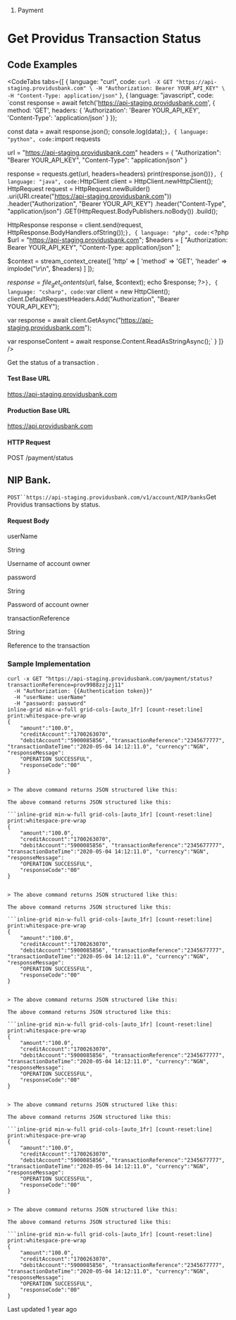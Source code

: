 1. Payment

# Get Providus Transaction Status

## Code Examples

<CodeTabs tabs={[
  { language: "curl", code: `curl -X GET "https://api-staging.providusbank.com" \
  -H "Authorization: Bearer YOUR_API_KEY" \
  -H "Content-Type: application/json"` },
  { language: "javascript", code: `const response = await fetch('https://api-staging.providusbank.com', {
  method: 'GET',
  headers: {
    'Authorization': 'Bearer YOUR_API_KEY',
    'Content-Type': 'application/json'
  }
});

const data = await response.json();
console.log(data);` },
  { language: "python", code: `import requests

url = "https://api-staging.providusbank.com"
headers = {
    "Authorization": "Bearer YOUR_API_KEY",
    "Content-Type": "application/json"
}

response = requests.get(url, headers=headers)
print(response.json())` },
  { language: "java", code: `HttpClient client = HttpClient.newHttpClient();
HttpRequest request = HttpRequest.newBuilder()
    .uri(URI.create("https://api-staging.providusbank.com"))
    .header("Authorization", "Bearer YOUR_API_KEY")
    .header("Content-Type", "application/json")
    .GET(HttpRequest.BodyPublishers.noBody())
    .build();

HttpResponse<String> response = client.send(request, HttpResponse.BodyHandlers.ofString());` },
  { language: "php", code: `<?php
$url = "https://api-staging.providusbank.com";
$headers = [
    "Authorization: Bearer YOUR_API_KEY",
    "Content-Type: application/json"
];

$context = stream_context_create([
    'http' => [
        'method' => 'GET',
        'header' => implode("\r\n", $headers)
    ]
]);

$response = file_get_contents($url, false, $context);
echo $response;
?>` },
  { language: "csharp", code: `var client = new HttpClient();
client.DefaultRequestHeaders.Add("Authorization", "Bearer YOUR_API_KEY");

var response = await client.GetAsync("https://api-staging.providusbank.com");

var responseContent = await response.Content.ReadAsStringAsync();` }
]} />

Get the status of a transaction .

#### Test Base URL

https://api-staging.providusbank.com

#### Production Base URL

https://api.providusbank.com

#### HTTP Request

POST  /payment/status

## NIP Bank.

`POST``https://api-staging.providusbank.com/v1/account/NIP/banks`Get Providus transactions by status.

#### Request Body

userName

String

Username of account owner

password

String

Password of account owner

transactionReference

String

Reference to the transaction

### Sample Implementation

```inline-grid min-w-full grid-cols-[auto_1fr] [count-reset:line] print:whitespace-pre-wrap whitespace-pre-wrap
curl -x GET "https://api-staging.providusbank.com/payment/status?transactionReference=prov9988zzjzj11"
  -H "Authorization: {{Authentication token}}"
  -H "userName: userName"
  -H "password: password"
inline-grid min-w-full grid-cols-[auto_1fr] [count-reset:line] print:whitespace-pre-wrap
{
    "amount":"100.0",
    "creditAccount":"1700263070",
    "debitAccount":"5900085856", "transactionReference":"2345677777", "transactionDateTime":"2020-05-04 14:12:11.0", "currency":"NGN", "responseMessage":
    "OPERATION SUCCESSFUL",
    "responseCode":"00"
}


> The above command returns JSON structured like this:

The above command returns JSON structured like this:

```inline-grid min-w-full grid-cols-[auto_1fr] [count-reset:line] print:whitespace-pre-wrap
{
    "amount":"100.0",
    "creditAccount":"1700263070",
    "debitAccount":"5900085856", "transactionReference":"2345677777", "transactionDateTime":"2020-05-04 14:12:11.0", "currency":"NGN", "responseMessage":
    "OPERATION SUCCESSFUL",
    "responseCode":"00"
}


> The above command returns JSON structured like this:

The above command returns JSON structured like this:

```inline-grid min-w-full grid-cols-[auto_1fr] [count-reset:line] print:whitespace-pre-wrap
{
    "amount":"100.0",
    "creditAccount":"1700263070",
    "debitAccount":"5900085856", "transactionReference":"2345677777", "transactionDateTime":"2020-05-04 14:12:11.0", "currency":"NGN", "responseMessage":
    "OPERATION SUCCESSFUL",
    "responseCode":"00"
}


> The above command returns JSON structured like this:

The above command returns JSON structured like this:

```inline-grid min-w-full grid-cols-[auto_1fr] [count-reset:line] print:whitespace-pre-wrap
{
    "amount":"100.0",
    "creditAccount":"1700263070",
    "debitAccount":"5900085856", "transactionReference":"2345677777", "transactionDateTime":"2020-05-04 14:12:11.0", "currency":"NGN", "responseMessage":
    "OPERATION SUCCESSFUL",
    "responseCode":"00"
}


> The above command returns JSON structured like this:

The above command returns JSON structured like this:

```inline-grid min-w-full grid-cols-[auto_1fr] [count-reset:line] print:whitespace-pre-wrap
{
    "amount":"100.0",
    "creditAccount":"1700263070",
    "debitAccount":"5900085856", "transactionReference":"2345677777", "transactionDateTime":"2020-05-04 14:12:11.0", "currency":"NGN", "responseMessage":
    "OPERATION SUCCESSFUL",
    "responseCode":"00"
}


> The above command returns JSON structured like this:

The above command returns JSON structured like this:

```inline-grid min-w-full grid-cols-[auto_1fr] [count-reset:line] print:whitespace-pre-wrap
{
    "amount":"100.0",
    "creditAccount":"1700263070",
    "debitAccount":"5900085856", "transactionReference":"2345677777", "transactionDateTime":"2020-05-04 14:12:11.0", "currency":"NGN", "responseMessage":
    "OPERATION SUCCESSFUL",
    "responseCode":"00"
}
```

Last updated 1 year ago